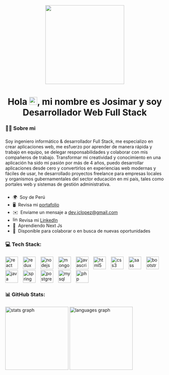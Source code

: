 <div align="center">
    <img height="250" src="https://cdn.dribbble.com/users/1162077/screenshots/3848914/programmer.gif"  />
  </div>

  ###
  
  <h1 align="center">Hola <img src="https://user-images.githubusercontent.com/18350557/176309783-0785949b-9127-417c-8b55-ab5a4333674e.gif" alt="" height="25" >, mi nombre es Josimar y soy Desarrollador Web Full Stack</h1>
  
  ###

  <h3 align="left">👩‍💻  Sobre mi </h3>
  
  ###

  Soy ingeniero informático & desarrollador Full Stack, me especializo en crear aplicaciones web, me esfuerzo por aprender de manera rápida y trabajo en equipo, se delegar responsabilidades y colaborar con mis compañeros de trabajo. Transformar mi creatividad y conocimiento en una aplicación ha sido mi pasión por más de 4 años, puedo desarrollar aplicaciones desde cero y convertirlos en experiencias web modernas y fáciles de usar, he desarrollado proyectos freelance para empresas locales y organismos gubernamentales del sector educación en mi país, tales como portales web y sistemas de gestión administrativa.

  ###
  
  
  *   🌍  Soy de Perú
  *   🖥️  Revisa mi [portafolio](https://jclopez.github.io)
  *   ✉️  Enviame un mensaje a [dev.jclopez@gmail.com](mailto:dev.jclopez@gmail.com)
  *   <img src="https://cdn.jsdelivr.net/gh/devicons/devicon/icons/linkedin/linkedin-original.svg" height="16" alt="linkedin logo"  /> Revisa mi [LinkedIn](https://www.linkedin.com/in/jcastrolopez/)
  *   🧠  Aprendiendo Next Js
  *   🤝  Disponible para colaborar o en busca de nuevas oportunidades
  
  ### 
  
  
  <h3 align="left">💻 Tech Stack:</h3>
  
  ###
               
  <div align="left">
    <img src="https://cdn.jsdelivr.net/gh/devicons/devicon/icons/react/react-original.svg" height="40" alt="react logo"  />
    <img width="8" />
    <img src="https://cdn.jsdelivr.net/gh/devicons/devicon/icons/redux/redux-original.svg" height="40" alt="redux logo"  />
    <img width="8" />
    <img src="https://cdn.jsdelivr.net/gh/devicons/devicon/icons/nodejs/nodejs-original.svg" height="40" alt="nodejs logo"  />
    <img width="8" />
    <img src="https://cdn.jsdelivr.net/gh/devicons/devicon/icons/mongodb/mongodb-original.svg" height="40" alt="mongodb logo"  />
    <img width="8" />
    <img src="https://cdn.jsdelivr.net/gh/devicons/devicon/icons/javascript/javascript-original.svg" height="40" alt="javascript logo"  />
    <img width="8" />
    <img src="https://cdn.jsdelivr.net/gh/devicons/devicon/icons/html5/html5-original.svg" height="40" alt="html5 logo"  />
    <img width="8" />
    <img src="https://cdn.jsdelivr.net/gh/devicons/devicon/icons/css3/css3-original.svg" height="40" alt="css3 logo"  />
    <img width="8" />
    <img src="https://cdn.jsdelivr.net/gh/devicons/devicon/icons/sass/sass-original.svg" height="40" alt="sass logo"  />
    <img width="8" />
    <img src="https://cdn.jsdelivr.net/gh/devicons/devicon/icons/bootstrap/bootstrap-original.svg" height="40" alt="bootstrap logo"  />
    <img width="8" />
    <img src="https://cdn.jsdelivr.net/gh/devicons/devicon/icons/java/java-original.svg" height="40" alt="java logo"  />
    <img width="8" />
    <img src="https://cdn.jsdelivr.net/gh/devicons/devicon/icons/spring/spring-original.svg" height="40" alt="spring logo"  />
    <img width="8" />
    <img src="https://cdn.jsdelivr.net/gh/devicons/devicon/icons/postgresql/postgresql-original.svg" height="40" alt="postgresql logo"  />
    <img width="8" />
    <img src="https://cdn.jsdelivr.net/gh/devicons/devicon/icons/mysql/mysql-original.svg" height="40" alt="mysql logo"  />
    <img width="8" />
    <img src="https://cdn.jsdelivr.net/gh/devicons/devicon/icons/php/php-original.svg" height="40" alt="php logo"  />
  </div>

###

<h3 align="left">📊 GitHub Stats:</h3>

###

<div align="left">
  <img src="https://github-readme-stats.vercel.app/api?username=Devjclopez19&hide_title=false&hide_rank=false&show_icons=true&include_all_commits=true&count_private=true&disable_animations=false&theme=default&locale=en&hide_border=false&order=1" height="200" alt="stats graph"  />
  <img src="https://github-readme-stats.vercel.app/api/top-langs?username=Devjclopez19&locale=en&hide_title=false&layout=compact&card_width=280&langs_count=6&theme=default&hide_border=false&order=2" height="200" alt="languages graph"  />
</div>

###
